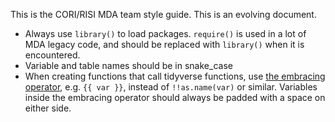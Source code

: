 This is the CORI/RISI MDA team style guide. This is an evolving document.

- Always use `library()` to load packages. `require()` is used in a lot of MDA legacy code, and should be replaced with `library()` when it is encountered.
- Variable and table names should be in snake_case
- When creating functions that call tidyverse functions, use [the embracing operator](https://www.tidyverse.org/blog/2019/06/rlang-0-4-0/#a-simpler-interpolation-pattern-with), e.g. `{{ var }}`, instead of `!!as.name(var)` or similar. Variables inside the embracing operator should always be padded with a space on either side.

